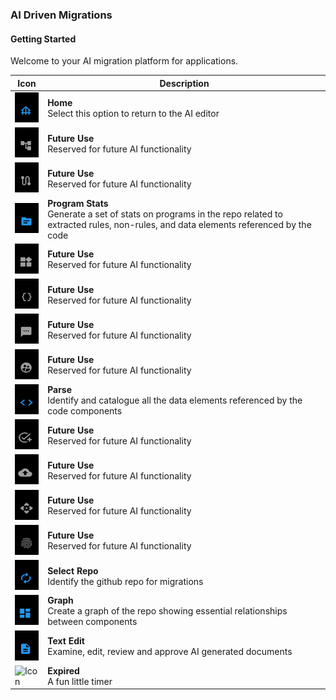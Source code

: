 

### AI Driven Migrations

#### Getting Started

Welcome to your AI migration platform for applications.

| Icon | Description |
|------|-------------|
| <img src="./images/icons/home.png" alt="Icon" width="48" height="48" /> | **Home**<br>Select this option to return to the AI editor |
| <img src="./images/icons/account.png" alt="Icon" width="48" height="48" /> | **Future Use**<br>Reserved for future AI functionality |
| <img src="./images/icons/route.png" alt="Icon" width="48" height="48" /> | **Future Use**<br>Reserved for future AI functionality |
| <img src="./images/icons/analyze.png" alt="Icon" width="48" height="48" /> | **Program Stats**<br>Generate a set of stats on programs in the repo related to extracted rules, non-rules, and data elements referenced by the code |
| <img src="./images/icons/widgets.png" alt="Icon" width="48" height="48" /> | **Future Use**<br>Reserved for future AI functionality |
| <img src="./images/icons/codex.png" alt="Icon" width="48" height="48" /> | **Future Use**<br>Reserved for future AI functionality |
| <img src="./images/icons/chat.png" alt="Icon" width="48" height="48" /> | **Future Use**<br>Reserved for future AI functionality |
| <img src="./images/icons/people.png" alt="Icon" width="48" height="48" /> | **Future Use**<br>Reserved for future AI functionality |
| <img src="./images/icons/code.png" alt="Icon" width="48" height="48" /> | **Parse**<br>Identify and catalogue all the data elements referenced by the code components |
| <img src="./images/icons/verify.png" alt="Icon" width="48" height="48" /> | **Future Use**<br>Reserved for future AI functionality |
| <img src="./images/icons/upload.png" alt="Icon" width="48" height="48" /> | **Future Use**<br>Reserved for future AI functionality |
| <img src="./images/icons/select.png" alt="Icon" width="48" height="48" /> | **Future Use**<br>Reserved for future AI functionality |
| <img src="./images/icons/fingerprint.png" alt="Icon" width="48" height="48" /> | **Future Use**<br>Reserved for future AI functionality |
| <img src="./images/icons/renew.png" alt="Icon" width="48" height="48" /> | **Select Repo**<br>Identify the github repo for migrations |
| <img src="./images/icons/objects.png" alt="Icon" width="48" height="48" /> | **Graph**<br>Create a graph of the repo showing essential relationships between components|
| <img src="./images/icons/file.png" alt="Icon" width="48" height="48" /> | **Text Edit**<br>Examine, edit, review and approve AI generated documents |
| <img src="./images/icons/expire.png" alt="Icon" width="48" height="48" /> | **Expired**<br>A fun little timer |
